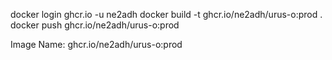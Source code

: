 docker login ghcr.io -u ne2adh
docker build -t ghcr.io/ne2adh/urus-o:prod .
docker push ghcr.io/ne2adh/urus-o:prod

Image Name: ghcr.io/ne2adh/urus-o:prod
